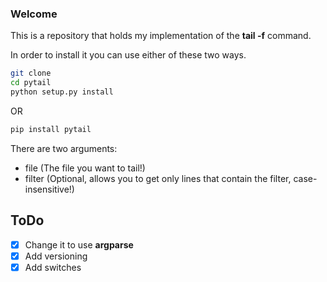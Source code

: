 ### Welcome

This is a repository that holds my implementation of the **tail -f** command.

In order to install it you can use either of these two ways.

``` bash
git clone
cd pytail
python setup.py install
```

OR

``` python
pip install pytail
```

There are two arguments:
- file (The file you want to tail!)
- filter (Optional, allows you to get only lines that contain the filter, case-insensitive!)

## ToDo
- [x] Change it to use **argparse**
- [x] Add versioning
- [x] Add switches
